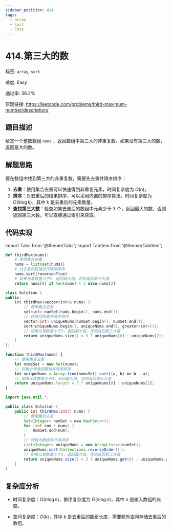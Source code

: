 ```yaml
---
sidebar_position: 414
tags:
  - array
  - sort
  - Easy
---
```


# 414.第三大的数

标签: `array`, `sort`

难度: Easy

通过率: 36.2%

原题链接: https://leetcode.com/problems/third-maximum-number/description/

## 题目描述
给定一个整数数组 `nums` ，返回数组中第三大的非重复数。如果没有第三大的数，返回最大的数。

## 解题思路
要在数组中找到第三大的非重复数，需要先去重并降序排序：

1. **去重**：使用集合去重可以快速得到非重复元素，时间复杂度为 $O(n)$。
2. **排序**：对去重后的结果排序，可以采用内置的排序算法，时间复杂度为 $O(k \log k)$，其中 $k$ 是去重后的元素数量。
3. **查找第三大数**：检查如果去重后的数组中元素少于 3 个，返回最大的数，否则返回第三大数。可以直接通过索引来获取。

## 代码实现
import Tabs from '@theme/Tabs';
import TabItem from '@theme/TabItem';

<Tabs>
<TabItem value="python" label="Python">

```python
def thirdMax(nums):
    # 使用集合去重
    nums = list(set(nums))
    # 对去重的数组进行降序排序
    nums.sort(reverse=True)
    # 如果元素数量少于3，返回最大值，否则返回第三大值
    return nums[0] if len(nums) < 3 else nums[2]
```

</TabItem>
<TabItem value="cpp" label="C++">

```cpp
class Solution {
public:
    int thirdMax(vector<int>& nums) {
        // 使用集合去重
        set<int> numSet(nums.begin(), nums.end());
        // 转换回向量并降序排序
        vector<int> uniqueNums(numSet.begin(), numSet.end());
        sort(uniqueNums.begin(), uniqueNums.end(), greater<int>());
        // 如果元素数量少于3，返回最大值，否则返回第三大值
        return uniqueNums.size() < 3 ? uniqueNums[0] : uniqueNums[2];
    }
};
```

</TabItem>
<TabItem value="javascript" label="JavaScript">

```javascript
function thirdMax(nums) {
    // 使用集合去重
    let numsSet = new Set(nums);
    // 将集合转换回数组并降序排序
    let uniqueNums = Array.from(numsSet).sort((a, b) => b - a);
    // 如果元素数量少于3，返回最大值，否则返回第三大值
    return uniqueNums.length < 3 ? uniqueNums[0] : uniqueNums[2];
}
```

</TabItem>
<TabItem value="java" label="Java">

```java
import java.util.*;

public class Solution {
    public int thirdMax(int[] nums) {
        // 使用集合去重
        Set<Integer> numSet = new HashSet<>();
        for (int num : nums) {
            numSet.add(num);
        }
        // 转换为数组并升序排序
        List<Integer> uniqueNums = new ArrayList<>(numSet);
        uniqueNums.sort(Collections.reverseOrder());
        // 如果元素数量少于3，返回最大值，否则返回第三大值
        return uniqueNums.size() < 3 ? uniqueNums.get(0) : uniqueNums.get(2);
    }
}
```

</TabItem>
</Tabs>

## 复杂度分析
- 时间复杂度：$O(n \log n)$，排序复杂度为 $O(n \log n)$，其中 $n$ 是输入数组的长度。
  
  
- 空间复杂度：$O(k)$，其中 $k$ 是去重后的数组长度，需要额外空间存储去重后的数组。

